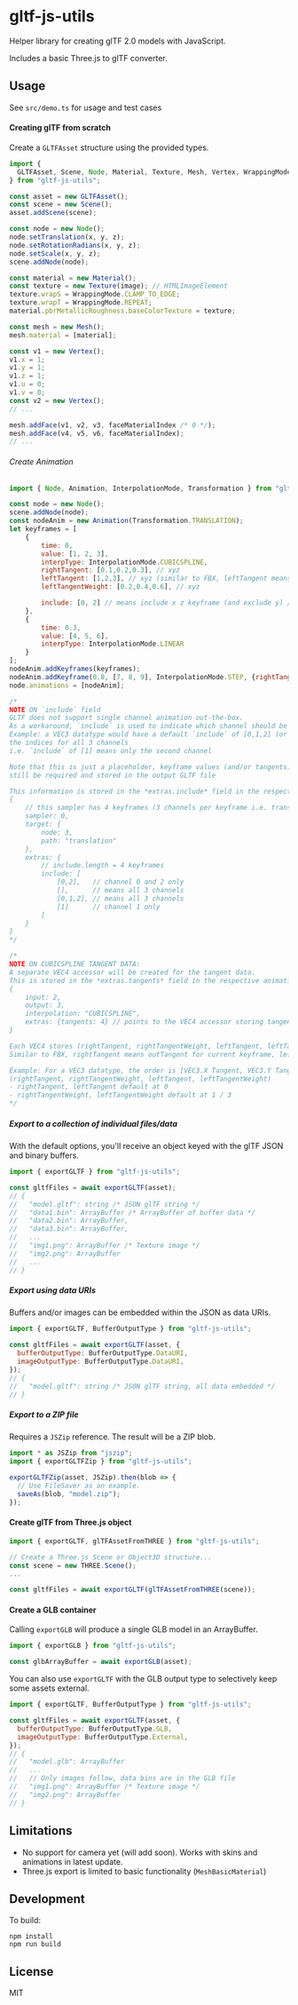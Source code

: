 gltf-js-utils
=============

Helper library for creating glTF 2.0 models with JavaScript.

Includes a basic Three.js to glTF converter.

## Usage
See `src/demo.ts` for usage and test cases

#### Creating glTF from scratch

Create a `GLTFAsset` structure using the provided types.

```javascript
import {
  GLTFAsset, Scene, Node, Material, Texture, Mesh, Vertex, WrappingMode
} from "gltf-js-utils";

const asset = new GLTFAsset();
const scene = new Scene();
asset.addScene(scene);

const node = new Node();
node.setTranslation(x, y, z);
node.setRotationRadians(x, y, z);
node.setScale(x, y, z);
scene.addNode(node);

const material = new Material();
const texture = new Texture(image); // HTMLImageElement
texture.wrapS = WrappingMode.CLAMP_TO_EDGE;
texture.wrapT = WrappingMode.REPEAT;
material.pbrMetallicRoughness.baseColorTexture = texture;

const mesh = new Mesh();
mesh.material = [material];

const v1 = new Vertex();
v1.x = 1;
v1.y = 1;
v1.z = 1;
v1.u = 0;
v1.v = 0;
const v2 = new Vertex();
// ...

mesh.addFace(v1, v2, v3, faceMaterialIndex /* 0 */);
mesh.addFace(v4, v5, v6, faceMaterialIndex);
// ...
```

###### Create Animation 

```javascript
import { Node, Animation, InterpolationMode, Transformation } from "gltf-js-utils";

const node = new Node();
scene.addNode(node);
const nodeAnim = new Animation(Transformation.TRANSLATION);
let keyframes = [
    {
        time: 0,
        value: [1, 2, 3],
        interpType: InterpolationMode.CUBICSPLINE,
        rightTangent: [0.1,0.2,0.3], // xyz
        leftTangent: [1,2,3], // xyz (similar to FBX, leftTangent means leftTangent for NEXT FRAME)
        leftTangentWeight: [0.2,0.4,0.6], // xyz

        include: [0, 2] // means include x z keyframe (and exclude y) // THIS IS JUST A PLACEHOLDER
    },
    {
        time: 0.3,
        value: [4, 5, 6],
        interpType: InterpolationMode.LINEAR
    }
];
nodeAnim.addKeyframes(keyframes);
nodeAnim.addKeyframe(0.8, [7, 8, 9], InterpolationMode.STEP, {rightTangent:[0,0,0]});
node.animations = [nodeAnim];

/*
NOTE ON `include` field
GLTF does not support single channel animation out-the-box. 
As a workaround, `include` is used to indicate which channel should be included as keyframe
Example: a VEC3 datatype would have a default `include` of [0,1,2] (or equivalent []), representing 
the indices for all 3 channels
i.e. `include` of [1] means only the second channel

Note that this is just a placeholder, keyframe values (and/or tangents) would 
still be required and stored in the output GLTF file

This information is stored in the *extras.include* field in the respective animation *channel*
{
    // this sampler has 4 keyframes (3 channels per keyframe i.e. translation xyz)
    sampler: 0,
    target: {
        node: 3, 
        path: "translation"
    },
    extras: {
        // include.length = 4 keyframes
        include: [
            [0,2],   // channel 0 and 2 only  
            [],      // means all 3 channels
            [0,1,2], // means all 3 channels
            [1]      // channel 1 only
        ]
    }
} 
*/

/*
NOTE ON CUBICSPLINE TANGENT DATA:
A separate VEC4 accessor will be created for the tangent data.
This is stored in the *extras.tangents* field in the respective animation *sampler* 
{
    input: 2,
    output: 3,
    interpolation: "CUBICSPLINE",
    extras: {tangents: 4} // points to the VEC4 accessor storing tangent data
}

Each VEC4 stores (rightTangent, rightTangentWeight, leftTangent, leftTangentWeight) per keyframe per channel 
Similar to FBX, rightTangent means outTangent for current keyframe, leftTangent means inTangent for next keyframe

Example: For a VEC3 datatype, the order is [VEC3.X Tangent, VEC3.Y Tangent, VEC3.Z Tangent], where Tangent is 
(rightTangent, rightTangentWeight, leftTangent, leftTangentWeight)
- rightTangent, leftTangent default at 0
- rightTangentWeight, leftTangentWeight default at 1 / 3
*/
```

##### Export to a collection of individual files/data

With the default options, you'll receive an object keyed with the glTF JSON and binary buffers.

```javascript
import { exportGLTF } from "gltf-js-utils";

const gltfFiles = await exportGLTF(asset);
// {
//   "model.gltf": string /* JSON glTF string */
//   "data1.bin": ArrayBuffer /* ArrayBuffer of buffer data */
//   "data2.bin": ArrayBuffer,
//   "data3.bin": ArrayBuffer,
//   ...
//   "img1.png": ArrayBuffer /* Texture image */
//   "img2.png": ArrayBuffer
//   ...
// }
```

##### Export using data URIs

Buffers and/or images can be embedded within the JSON as data URIs.

```javascript
import { exportGLTF, BufferOutputType } from "gltf-js-utils";

const gltfFiles = await exportGLTF(asset, {
  bufferOutputType: BufferOutputType.DataURI,
  imageOutputType: BufferOutputType.DataURI,
});
// {
//   "model.gltf": string /* JSON glTF string, all data embedded */
// }
```

##### Export to a ZIP file

Requires a `JSZip` reference. The result will be a ZIP blob.

```javascript
import * as JSZip from "jszip";
import { exportGLTFZip } from "gltf-js-utils";

exportGLTFZip(asset, JSZip).then(blob => {
  // Use FileSaver as an example.
  saveAs(blob, "model.zip");
});
```

#### Create glTF from Three.js object

```javascript
import { exportGLTF, glTFAssetFromTHREE } from "gltf-js-utils";

// Create a Three.js Scene or Object3D structure...
const scene = new THREE.Scene();
...

const gltfFiles = await exportGLTF(glTFAssetFromTHREE(scene));
```

#### Create a GLB container

Calling `exportGLB` will produce a single GLB model in an ArrayBuffer.

```javascript
import { exportGLB } from "gltf-js-utils";

const glbArrayBuffer = await exportGLB(asset);
```

You can also use `exportGLTF` with the GLB output type to selectively keep some assets external.

```javascript
import { exportGLTF, BufferOutputType } from "gltf-js-utils";

const gltfFiles = await exportGLTF(asset, {
  bufferOutputType: BufferOutputType.GLB,
  imageOutputType: BufferOutputType.External,
});
// {
//   "model.glb": ArrayBuffer
//   ...
//   // Only images follow, data bins are in the GLB file
//   "img1.png": ArrayBuffer /* Texture image */
//   "img2.png": ArrayBuffer
// }
```

## Limitations
* No support for camera yet (will add soon). Works with skins and animations in latest update.
* Three.js export is limited to basic functionality (`MeshBasicMaterial`)

## Development

To build:

    npm install
    npm run build

## License

MIT
